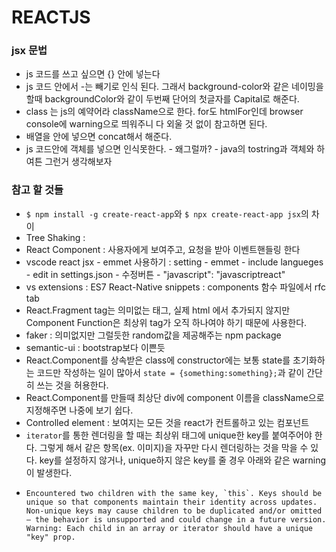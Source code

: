 # REACTJS
### jsx 문법
- js 코드를 쓰고 싶으면 {} 안에 넣는다
- js 코드 안에서 -는 빼기로 인식 된다. 그래서 background-color와 같은 네이밍을 할때 backgroundColor와 같이 두번째 단어의 첫글자를 Capital로 해준다.
- class 는 js의 예약어라 className으로 한다. for도 htmlFor인데 browser console에 warning으로 띄워주니 다 외울 것 없이 참고하면 된다.
- 배열을 안에 넣으면 concat해서 해준다.
- js 코드안에 객체를 넣으면 인식못한다. - 왜그럴까? - java의 tostring과 객체와 하여튼 그런거 생각해보자
### 참고 할 것들
- `$ npm install -g create-react-app`와 `$ npx create-react-app jsx`의 차이
- Tree Shaking : 
- React Component : 사용자에게 보여주고, 요청을 받아 이벤트핸들링 한다
- vscode react jsx - emmet 사용하기 : setting - emmet - include langueges - edit in settings.json - 수정버튼 - "javascript": "javascriptreact"
- vs extensions : ES7 React-Native snippets : components 함수 파일에서 rfc tab
- React.Fragment tag는 의미없는 태그, 실제 html 에서 추가되지 않지만 Component Function은 최상위 tag가 오직 하나여야 하기 때문에 사용한다.
- faker : 의미없지만 그럴듯한 random값을 제공해주는 npm package
- semantic-ui : bootstrap보다 이쁜듯
- React.Component를 상속받은 class에 constructor에는 보통 state를 초기화하는 코드만 작성하는 일이 많아서 `state = {something:something};`과 같이 간단히 쓰는 것을 허용한다.
- React.Component를 만들때 최상단 div에 component 이름을 className으로 지정해주면 나중에 보기 쉽다.
- Controlled element : 보여지는 모든 것을 react가 컨트롤하고 있는 컴포넌트 
- `iterator`를 통한 렌더링을 할 때는 최상위 태그에 unique한 key를 붙여주어야 한다. 그렇게 해서 같은 항목(ex. 이미지)을 자꾸만 다시 렌더링하는 것을 막을 수 있다. key를 설정하지 않거나, unique하지 않은 key를 줄 경우 아래와 같은 warning이 발생한다.
- ```
  Encountered two children with the same key, `this`. Keys should be unique so that components maintain their identity across updates. Non-unique keys may cause children to be duplicated and/or omitted — the behavior is unsupported and could change in a future version.
  Warning: Each child in an array or iterator should have a unique "key" prop.
  ```

